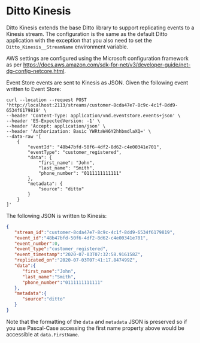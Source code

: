 # Ditto Kinesis

Ditto Kinesis extends the base Ditto library to support replicating events to a Kinesis stream. The configuration is the same as the default Ditto application with the exception that you also need to set the `Ditto_Kinesis__StreamName` environment variable.

AWS settings are configured using the Microsoft configuration framework as per https://docs.aws.amazon.com/sdk-for-net/v3/developer-guide/net-dg-config-netcore.html.

Event Store events are sent to Kinesis as JSON. Given the following event written to Event Store:

```
curl --location --request POST 'http://localhost:2113/streams/customer-8cda47e7-8c9c-4c1f-8dd9-6534f6179819' \
--header 'Content-Type: application/vnd.eventstore.events+json' \
--header 'ES-ExpectedVersion: -1' \
--header 'Accept: application/json' \
--header 'Authorization: Basic YWRtaW46Y2hhbmdlaXQ=' \
--data-raw '[
    {
        "eventId": "48b47bfd-50f6-4df2-8d62-c4e00341e701",
        "eventType": "customer_registered",
        "data": {
            "first_name": "John",
            "last_name": "Smith",
            "phone_number": "0111111111111"
        },
        "metadata": {
            "source": "ditto"
        }
    }
]'
```

The following JSON is written to Kinesis:

```json
{
   "stream_id":"customer-8cda47e7-8c9c-4c1f-8dd9-6534f6179819",
   "event_id":"48b47bfd-50f6-4df2-8d62-c4e00341e701",
   "event_number":0,
   "event_type":"customer_registered",
   "event_timestamp":"2020-07-03T07:32:58.916158Z",
   "replicated_on":"2020-07-03T07:41:17.847499Z",
   "data":{
      "first_name":"John",
      "last_name":"Smith",
      "phone_number":"0111111111111"
   },
   "metadata":{
      "source":"ditto"
   }
}
```

Note that the formatting of the `data` and `metadata` JSON is preserved so if you use Pascal-Case accessing the first name property above would be accessible at `data.FirstName`.
